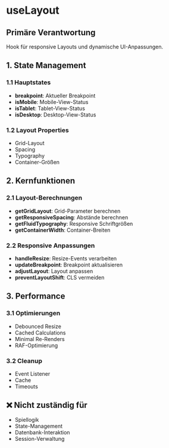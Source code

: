 # useLayout

## Primäre Verantwortung

Hook für responsive Layouts und dynamische UI-Anpassungen.

## 1. State Management

### 1.1 Hauptstates

- **breakpoint**: Aktueller Breakpoint
- **isMobile**: Mobile-View-Status
- **isTablet**: Tablet-View-Status
- **isDesktop**: Desktop-View-Status

### 1.2 Layout Properties

- Grid-Layout
- Spacing
- Typography
- Container-Größen

## 2. Kernfunktionen

### 2.1 Layout-Berechnungen

- **getGridLayout**: Grid-Parameter berechnen
- **getResponsiveSpacing**: Abstände berechnen
- **getFluidTypography**: Responsive Schriftgrößen
- **getContainerWidth**: Container-Breiten

### 2.2 Responsive Anpassungen

- **handleResize**: Resize-Events verarbeiten
- **updateBreakpoint**: Breakpoint aktualisieren
- **adjustLayout**: Layout anpassen
- **preventLayoutShift**: CLS vermeiden

## 3. Performance

### 3.1 Optimierungen

- Debounced Resize
- Cached Calculations
- Minimal Re-Renders
- RAF-Optimierung

### 3.2 Cleanup

- Event Listener
- Cache
- Timeouts

## ❌ Nicht zuständig für

- Spiellogik
- State-Management
- Datenbank-Interaktion
- Session-Verwaltung

